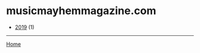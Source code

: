 # musicmayhemmagazine.com

  * [2019](./musicmayhemmagazine-com-2019.md) (1)

----

[Home](../index.md)
